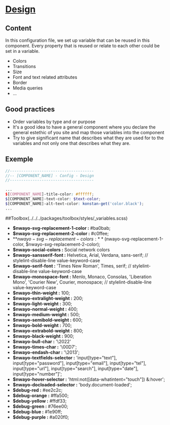 # [Design](https://sass-lang.com/documentation/variables)

## Content
In this configuration file, we set up variable that can be reused in this component. Every property that is reused or
relate to each other could be set in a variable.

- Colors
- Transitions
- Size
- Font and text related attributes
- Border
- Media queries
- ...

## Good practices
- Order variables by type and or purpose
- It's a good idea to have a general component where you declare the general estethic of you site and map those variables into the component
- Try to give significant name that describes what they are used for to the variables and not only one that describes what they are.


## Exemple
```scss
//-------------------------------------
//-- [COMPONENT_NAME] - Config - Design
//-------------------------------------

...
$[COMPONENT_NAME]-title-color: #ffffff;
$[COMPONENT_NAME]-text-color: $text-color;
$[COMPONENT_NAME]-alt-text-color: konstan-get('color.black');
...

```

##Toolbox(../../../packages/toolbox/styles/_variables.scss)
- **$nwayo-svg-replacement-1-color :** #ba0bab;
- **$nwayo-svg-replacement-2-color :** #c0ffee;
- **$nwayo-svg-replacement-colors :**  ($nwayo-svg-replacement-1-color, $nwayo-svg-replacement-2-color);
- **$nwayo-social-colors :** Social network colors
- **$nwayo-sansserif-font :**  Helvetica, Arial, Verdana, sans-serif;                                         // stylelint-disable-line value-keyword-case
- **$nwayo-serif-font :**      'Times New Roman', Times, serif;                                               // stylelint-disable-line value-keyword-case 
- **$nwayo-monospace-font :**  Menlo, Monaco, Consolas, 'Liberation Mono', 'Courier New', Courier, monospace; // stylelint-disable-line value-keyword-case
- **$nwayo-thin-weight :**       100; 
- **$nwayo-extralight-weight :** 200; 
- **$nwayo-light-weight :**      300; 
- **$nwayo-normal-weight :**     400; 
- **$nwayo-medium-weight :**     500; 
- **$nwayo-semibold-weight :**   600; 
- **$nwayo-bold-weight :**       700; 
- **$nwayo-extrabold-weight :**  800; 
- **$nwayo-black-weight :**      900;
- **$nwayo-bull-char :**   '\2022'
- **$nwayo-times-char :**  '\00D7'; 
- **$nwayo-endash-char :** '\2013';
- **$nwayo-textfields-selector :** 'input[type="text"], input[type="password"], input[type="email"], input[type="tel"], input[type="url"], input[type="search"], input[type="date"], input[type="number"]';
- **$nwayo-hover-selector :**     'html:not([data-whatintent="touch"]) &:hover';
- **$nwayo-docloaded-selector :** 'body.document-loaded';
- **$debug-red :**    #ee2c2c; 
- **$debug-orange :** #ffa500; 
- **$debug-yellow :** #ffdf33; 
- **$debug-green :**  #76ee00; 
- **$debug-blue :**   #1e90ff; 
- **$debug-purple :** #a020f0;


